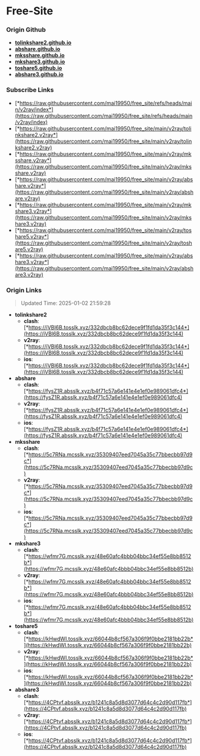 # Free-Site

### Origin Github

- [**tolinkshare2.github.io**](https://github.com/tolinkshare2/tolinkshare2.github.io)
- [**abshare.github.io**](https://github.com/abshare/abshare.github.io)
- [**mksshare.github.io**](https://github.com/mksshare/mksshare.github.io)
- [**mkshare3.github.io**](https://github.com/mkshare3/mkshare3.github.io)
- [**toshare5.github.io**](https://github.com/toshare5/toshare5.github.io)
- [**abshare3.github.io**](https://github.com/abshare3/abshare3.github.io)

### Subscribe Links

- [*https://raw.githubusercontent.com/mai19950/free_site/refs/heads/main/v2ray/index*](https://raw.githubusercontent.com/mai19950/free_site/refs/heads/main/v2ray/index)
- [*https://raw.githubusercontent.com/mai19950/free_site/main/v2ray/tolinkshare2.v2ray*](https://raw.githubusercontent.com/mai19950/free_site/main/v2ray/tolinkshare2.v2ray)
- [*https://raw.githubusercontent.com/mai19950/free_site/main/v2ray/mksshare.v2ray*](https://raw.githubusercontent.com/mai19950/free_site/main/v2ray/mksshare.v2ray)
- [*https://raw.githubusercontent.com/mai19950/free_site/main/v2ray/abshare.v2ray*](https://raw.githubusercontent.com/mai19950/free_site/main/v2ray/abshare.v2ray)
- [*https://raw.githubusercontent.com/mai19950/free_site/main/v2ray/mkshare3.v2ray*](https://raw.githubusercontent.com/mai19950/free_site/main/v2ray/mkshare3.v2ray)
- [*https://raw.githubusercontent.com/mai19950/free_site/main/v2ray/toshare5.v2ray*](https://raw.githubusercontent.com/mai19950/free_site/main/v2ray/toshare5.v2ray)
- [*https://raw.githubusercontent.com/mai19950/free_site/main/v2ray/abshare3.v2ray*](https://raw.githubusercontent.com/mai19950/free_site/main/v2ray/abshare3.v2ray)

### Origin Links

> Updated Time: 2025-01-02 21:59:28

- **tolinkshare2**
  - **clash**: [*https://iVBl6B.tosslk.xyz/332dbcb8bc62dece9f1fd1da35f3c144*](https://iVBl6B.tosslk.xyz/332dbcb8bc62dece9f1fd1da35f3c144)
  - **v2ray**: [*https://iVBl6B.tosslk.xyz/332dbcb8bc62dece9f1fd1da35f3c144*](https://iVBl6B.tosslk.xyz/332dbcb8bc62dece9f1fd1da35f3c144)
  - **ios**: [*https://iVBl6B.tosslk.xyz/332dbcb8bc62dece9f1fd1da35f3c144*](https://iVBl6B.tosslk.xyz/332dbcb8bc62dece9f1fd1da35f3c144)
- **abshare**
  - **clash**: [*https://fysZ1R.absslk.xyz/b4f71c57a6e141e4e1ef0e989061dfc4*](https://fysZ1R.absslk.xyz/b4f71c57a6e141e4e1ef0e989061dfc4)
  - **v2ray**: [*https://fysZ1R.absslk.xyz/b4f71c57a6e141e4e1ef0e989061dfc4*](https://fysZ1R.absslk.xyz/b4f71c57a6e141e4e1ef0e989061dfc4)
  - **ios**: [*https://fysZ1R.absslk.xyz/b4f71c57a6e141e4e1ef0e989061dfc4*](https://fysZ1R.absslk.xyz/b4f71c57a6e141e4e1ef0e989061dfc4)
- **mksshare**
  - **clash**: [*https://5c7RNa.mcsslk.xyz/35309407eed7045a35c77bbecbb97d9c*](https://5c7RNa.mcsslk.xyz/35309407eed7045a35c77bbecbb97d9c)
  - **v2ray**: [*https://5c7RNa.mcsslk.xyz/35309407eed7045a35c77bbecbb97d9c*](https://5c7RNa.mcsslk.xyz/35309407eed7045a35c77bbecbb97d9c)
  - **ios**: [*https://5c7RNa.mcsslk.xyz/35309407eed7045a35c77bbecbb97d9c*](https://5c7RNa.mcsslk.xyz/35309407eed7045a35c77bbecbb97d9c)
- **mkshare3**
  - **clash**: [*https://wfmr7G.mcsslk.xyz/48e60afc4bbb04bbc34ef55e8bb8512b*](https://wfmr7G.mcsslk.xyz/48e60afc4bbb04bbc34ef55e8bb8512b)
  - **v2ray**: [*https://wfmr7G.mcsslk.xyz/48e60afc4bbb04bbc34ef55e8bb8512b*](https://wfmr7G.mcsslk.xyz/48e60afc4bbb04bbc34ef55e8bb8512b)
  - **ios**: [*https://wfmr7G.mcsslk.xyz/48e60afc4bbb04bbc34ef55e8bb8512b*](https://wfmr7G.mcsslk.xyz/48e60afc4bbb04bbc34ef55e8bb8512b)
- **toshare5**
  - **clash**: [*https://kHwdWI.tosslk.xyz/66044b8cf567a306f9f0bbe2181bb22b*](https://kHwdWI.tosslk.xyz/66044b8cf567a306f9f0bbe2181bb22b)
  - **v2ray**: [*https://kHwdWI.tosslk.xyz/66044b8cf567a306f9f0bbe2181bb22b*](https://kHwdWI.tosslk.xyz/66044b8cf567a306f9f0bbe2181bb22b)
  - **ios**: [*https://kHwdWI.tosslk.xyz/66044b8cf567a306f9f0bbe2181bb22b*](https://kHwdWI.tosslk.xyz/66044b8cf567a306f9f0bbe2181bb22b)
- **abshare3**
  - **clash**: [*https://4CPtvf.absslk.xyz/b1241c8a5d8d3077d64c4c2d90d117fb*](https://4CPtvf.absslk.xyz/b1241c8a5d8d3077d64c4c2d90d117fb)
  - **v2ray**: [*https://4CPtvf.absslk.xyz/b1241c8a5d8d3077d64c4c2d90d117fb*](https://4CPtvf.absslk.xyz/b1241c8a5d8d3077d64c4c2d90d117fb)
  - **ios**: [*https://4CPtvf.absslk.xyz/b1241c8a5d8d3077d64c4c2d90d117fb*](https://4CPtvf.absslk.xyz/b1241c8a5d8d3077d64c4c2d90d117fb)
